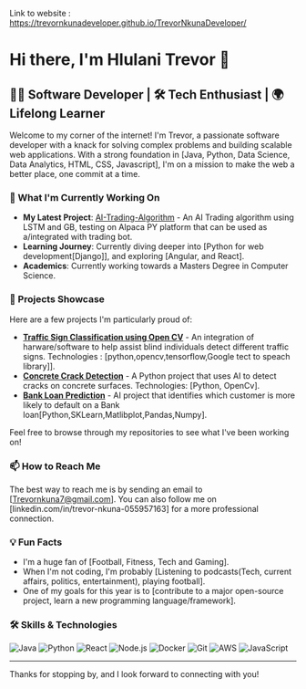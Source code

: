 Link to website : https://trevornkunadeveloper.github.io/TrevorNkunaDeveloper/

# Hi there, I'm Hlulani Trevor 👋

## 👨‍💻 Software Developer | 🛠️ Tech Enthusiast | 🌍 Lifelong Learner

Welcome to my corner of the internet! I'm Trevor, a passionate software developer with a knack for solving complex problems and building scalable web applications. With a strong foundation in [Java, Python, Data Science, Data Analytics, HTML, CSS, Javascript], I'm on a mission to make the web a better place, one commit at a time.

### 🌱 What I'm Currently Working On

- **My Latest Project**: [AI-Trading-Algorithm]((https://github.com/TrevorNkunaDeveloper/AI-Trading-Algorithm)) -  An AI Trading algorithm using LSTM and GB, testing on Alpaca PY platform that can be used as a/integrated with trading bot.
- **Learning Journey**: Currently diving deeper into [Python for web development[Django]], and exploring [Angular, and React].
- **Academics**: Currently working towards a Masters Degree in Computer Science.

### 🔭 Projects Showcase

Here are a few projects I'm particularly proud of:

- **[Traffic Sign Classification using Open CV]((https://github.com/TrevorNkunaDeveloper/Artificial-Intelligence/tree/main/Traffic%20Sign%20Classification%20OpenCV))** - An integration of harware/software to help assist blind individuals detect different traffic signs. Technologies : [python,opencv,tensorflow,Google tect to speach library]].
- **[Concrete Crack Detection]((https://github.com/TrevorNkunaDeveloper/Artificial-Intelligence/tree/main/Concrete%20Crack%20Detection%20(Capstone%20Project)))** - A Python project that uses AI to detect cracks on concrete surfaces. Technologies: [Python, OpenCv].
- **[Bank Loan Prediction](https://github.com/TrevorNkunaDeveloper/Artificial-Intelligence/tree/main/Bank%20Loan%20Prediction)** - AI project that identifies which customer is more likely to default on a Bank loan[Python,SKLearn,Matlibplot,Pandas,Numpy].

Feel free to browse through my repositories to see what I've been working on!

### 📫 How to Reach Me

The best way to reach me is by sending an email to [Trevornkuna7@gmail.com]. You can also follow me on [linkedin.com/in/trevor-nkuna-055957163] for a more professional connection.

### 💡 Fun Facts

- I'm a huge fan of [Football, Fitness, Tech and Gaming].
- When I'm not coding, I'm probably [Listening to podcasts(Tech, current affairs, politics, entertainment), playing football].
- One of my goals for this year is to [contribute to a major open-source project, learn a new programming language/framework].

### 🛠 Skills & Technologies

![Java](https://img.shields.io/badge/-Java-000?&logo=Java)
![Python](https://img.shields.io/badge/-Python-000?&logo=Python)
![React](https://img.shields.io/badge/-React-000?&logo=React)
![Node.js](https://img.shields.io/badge/-Node.js-000?&logo=node.js)
![Docker](https://img.shields.io/badge/-Docker-000?&logo=Docker)
![Git](https://img.shields.io/badge/-Git-000?&logo=Git)
![AWS](https://img.shields.io/badge/-AWS-000?&logo=Amazon-AWS)
![JavaScript](https://img.shields.io/badge/-JavaScript-000?&logo=JavaScript)

---

Thanks for stopping by, and I look forward to connecting with you!

